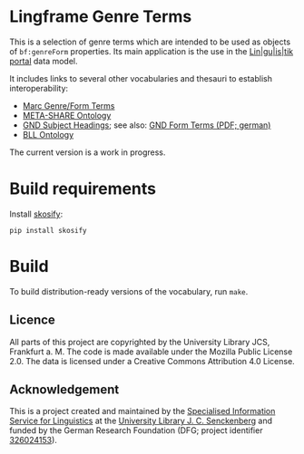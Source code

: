 # Lingframe Genre Terms
This is a selection of genre terms which are intended to be used as objects of `bf:genreForm` properties.
Its main application is the use in the [Lin|gu|is|tik portal](https://linguistik.de) data model.

It includes links to several other vocabularies and thesauri to establish interoperability:
* [Marc Genre/Form Terms](https://id.loc.gov/vocabulary/marcgt.html)
* [META-SHARE Ontology](http://www.meta-share.org/ontologies/meta-share/meta-share-ontology.owl/documentation/index-en.html)
* [GND Subject Headings](https://d-nb.info/standards/elementset/gnd); see also: [GND Form Terms (PDF; german)](https://wiki.dnb.de/download/attachments/106042227/AH-007.pdf)
* [BLL Ontology](https://data.linguistik.de/bll/bll-ontology)

The current version is a work in progress.

# Build requirements
Install [skosify](https://github.com/NatLibFi/Skosify):

```
pip install skosify
```

# Build
To build distribution-ready versions of the vocabulary, run `make`.

## Licence

All parts of this project are copyrighted by the University Library JCS, Frankfurt a. M. The code is made available under the Mozilla Public License 2.0.
The data is licensed under a Creative Commons Attribution 4.0 License.

## Acknowledgement  
This is a project created and maintained by the [Specialised Information Service for Linguistics](https://www.linguistik.de/en/)
at the [University Library J. C. Senckenberg](https://www.ub.uni-frankfurt.de/) and funded by the German Research Foundation (DFG; project identifier [326024153](https://gepris.dfg.de/gepris/projekt/326024153?language=en)).
